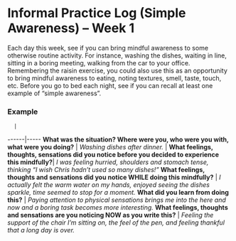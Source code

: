 Informal Practice Log (Simple Awareness) – Week 1
=================================================

Each day this week, see if you can bring mindful awareness to some otherwise
routine activity. For instance, washing the dishes, waiting in line, sitting in
a boring meeting, walking from the car to your office. Remembering the raisin
exercise, you could also use this as an opportunity to bring mindful awareness
to eating, noting textures, smell, taste, touch, etc. Before you go to bed each
night, see if you can recall at least one example of “simple awareness”.

### Example

      |   
------|-----
**What was the situation?  Where were you, who were you with, what were you doing?** | _Washing dishes after dinner._ |
**What feelings, thoughts, sensations did you notice before you decided to experience this mindfully?**| _I was feeling hurried, shoulders and stomach tense, thinking “I wish Chris hadn’t used so many dishes!”_
**What feelings, thoughts and sensations did you notice WHILE doing this mindfully?** | _I actually felt the warm water on my hands, enjoyed seeing the dishes sparkle, time seemed to stop for a moment._
**What did you learn from doing this?** | _Paying attention to physical sensations brings me into the here and now and a boring task becomes more interesting._
**What feelings, thoughts and sensations are you noticing NOW as you write this?** | _Feeling the support of the chair I’m sitting on, the feel of the pen, and feeling thankful that a long day is over._
